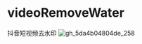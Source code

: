 # videoRemoveWater
抖音短视频去水印
![gh_5da4b04804de_258](https://github.com/gg686/videoRemoveWater/assets/56527400/250af6a0-3bb8-4c0e-a150-c130a9062582)
